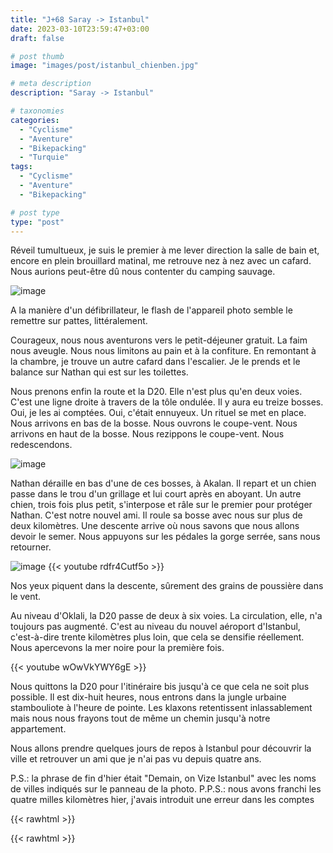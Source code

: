```yaml
---
title: "J+68 Saray -> Istanbul"
date: 2023-03-10T23:59:47+03:00
draft: false

# post thumb
image: "images/post/istanbul_chienben.jpg"

# meta description
description: "Saray -> Istanbul"

# taxonomies
categories:
  - "Cyclisme" 
  - "Aventure" 
  - "Bikepacking"
  - "Turquie" 
tags:
  - "Cyclisme" 
  - "Aventure" 
  - "Bikepacking" 

# post type
type: "post"
---
```


Réveil tumultueux, je suis le premier à me lever direction la salle de bain et, encore en plein brouillard matinal, me retrouve nez à nez avec un cafard. Nous aurions peut-être dû nous contenter du camping sauvage. 

![image](../../images/post/istanbul_cafard.jpg)

A la manière d'un défibrillateur, le flash de l'appareil photo semble le remettre sur pattes, littéralement. 

Courageux, nous nous aventurons vers le petit-déjeuner gratuit. La faim nous aveugle. Nous nous limitons au pain et à la confiture. En remontant à la chambre, je trouve un autre cafard dans l'escalier. Je le prends et le balance sur Nathan qui est sur les toilettes. 

Nous prenons enfin la route et la D20. Elle n'est plus qu'en deux voies. C'est une ligne droite à travers de la tôle ondulée. Il y aura eu treize bosses. Oui, je les ai comptées. Oui, c'était ennuyeux. Un rituel se met en place. Nous arrivons en bas de la bosse. Nous ouvrons le coupe-vent. Nous arrivons en haut de la bosse. Nous rezippons le coupe-vent. Nous redescendons. 

![image](../../images/post/istanbul_route.jpg)

Nathan déraille en bas d'une de ces bosses, à Akalan. Il repart et un chien passe dans le trou d'un grillage et lui court après en aboyant. Un autre chien, trois fois plus petit, s'interpose et râle sur le premier pour protéger Nathan. C'est notre nouvel ami. Il roule sa bosse avec nous sur plus de deux kilomètres. Une descente arrive où nous savons que nous allons devoir le semer. Nous appuyons sur les pédales la gorge serrée, sans nous retourner. 

![image](../../images/post/istanbul_chien.jpg)
{{< youtube rdfr4Cutf5o >}} 

Nos yeux piquent dans la descente, sûrement des grains de poussière dans le vent. 

Au niveau d'Oklali, la D20 passe de deux à six voies. La circulation, elle, n'a toujours pas augmenté. C'est au niveau du nouvel aéroport d'Istanbul, c'est-à-dire trente kilomètres plus loin, que cela se densifie réellement. Nous apercevons la mer noire pour la première fois. 

{{< youtube wOwVkYWY6gE >}} 

Nous quittons la D20 pour l'itinéraire bis jusqu'à ce que cela ne soit plus possible. Il est dix-huit heures, nous entrons dans la jungle urbaine stambouliote à l'heure de pointe. Les klaxons retentissent inlassablement mais nous nous frayons tout de même un chemin jusqu'à notre appartement. 

Nous allons prendre quelques jours de repos à Istanbul pour découvrir la ville et retrouver un ami que je n'ai pas vu depuis quatre ans. 

P.S.: la phrase de fin d'hier était "Demain, on Vize Istanbul" avec les noms de villes indiqués sur le panneau de la photo. 
P.P.S.: nous avons franchi les quatre milles kilomètres hier, j'avais introduit une erreur dans les comptes

{{< rawhtml >}}
<div class="strava-embed-placeholder" data-embed-type="activity" data-embed-id="8691673588"></div><script src="https://strava-embeds.com/embed.js"></script>
{{< rawhtml >}} 

